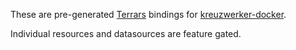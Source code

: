 These are pre-generated [Terrars](https://github.com/andrewbaxter/terrars) bindings for [kreuzwerker-docker](https://github.com/kreuzwerker/terraform-provider-docker).

Individual resources and datasources are feature gated.
